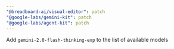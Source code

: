 ```yaml
---
"@breadboard-ai/visual-editor": patch
"@google-labs/gemini-kit": patch
"@google-labs/agent-kit": patch
---
```


Add `gemini-2.0-flash-thinking-exp` to the list of available models
